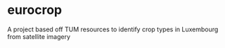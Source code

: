# eurocrop
A project based off TUM resources to identify crop types in Luxembourg from satellite imagery
